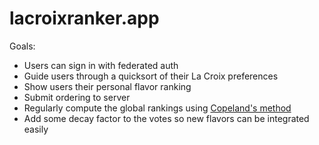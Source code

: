 # lacroixranker.app

Goals:

* Users can sign in with federated auth
* Guide users through a quicksort of their La Croix preferences
* Show users their personal flavor ranking
* Submit ordering to server
* Regularly compute the global rankings using [Copeland's method](https://en.wikipedia.org/wiki/Copeland%27s_method)
* Add some decay factor to the votes so new flavors can be integrated easily
